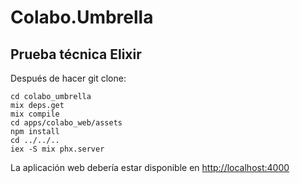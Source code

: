 # Colabo.Umbrella
## Prueba técnica Elixir

Después de hacer git clone:

```
cd colabo_umbrella
mix deps.get
mix compile
cd apps/colabo_web/assets
npm install
cd ../../..
iex -S mix phx.server
```

La aplicación web debería estar disponible en [http://localhost:4000](http://localhost:4000)